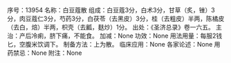 序号：13954
名称：白豆蔻散
组成：白豆蔻3分，白术3分，甘草（炙，锉）3分，肉豆蔻仁3分，芍药3分，白茯苓（去黑皮）3分，桂（去粗皮）半两，陈橘皮（去白，焙）半两，枳壳（去瓤，麸炒）1分。
出处：《圣济总录》卷一六五。
主治：产后冷痢，脐下痛，不能食。
加减：None
功效：None
用法用量：每服2钱匕，空腹米饮调下。
制备方法：上为散。
临床应用：None
各家论述：None
用药禁忌：None
附注：None
